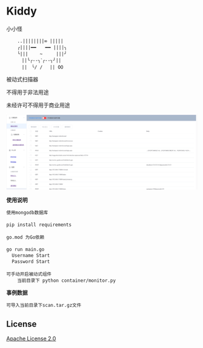 # Kiddy
小小怪

        ..||||||||∞ |||||
        ╭||||━━　　━━ ||||╮
        ╰|||　　 ~　　　|||╯
        　||╰╭--╮ˋ╭--╮╯||
        　||　╰/ /　 || ОО 

 被动式扫描器
   
 不得用于非法用途
 
 未经许可不得用于商业用途
 
 ![avatar](case1.jpg)
 
 **使用说明**
 
    使用mongodb数据库
    
    pip install requirements
    
    go.mod 为Go依赖

    go run main.go
      Username Start
      Password Start
      
    可手动开启被动式组件
        当前目录下 python container/monitor.py      
 
 **事例数据**
 
    可导入当前目录下scan.tar.gz文件
        
## License
[Apache License 2.0](LICENSE)

